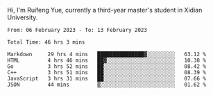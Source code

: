 Hi, I'm Ruifeng Yue, currently a third-year master's student in Xidian University.

<!--
**yrf105/yrf105** is a ✨ _special_ ✨ repository because its `README.md` (this file) appears on your GitHub profile.

Here are some ideas to get you started:

- 🔭 I’m currently working on ...
- 🌱 I’m currently learning ...
- 👯 I’m looking to collaborate on ...
- 🤔 I’m looking for help with ...
- 💬 Ask me about ...
- 📫 How to reach me: ...
- 😄 Pronouns: ...
- ⚡ Fun fact: ...
-->

<!--START_SECTION:waka-->

```text
From: 06 February 2023 - To: 13 February 2023

Total Time: 46 hrs 3 mins

Markdown     29 hrs 4 mins   ███████████████▓░░░░░░░░░   63.12 %
HTML         4 hrs 46 mins   ██▓░░░░░░░░░░░░░░░░░░░░░░   10.38 %
Go           3 hrs 52 mins   ██░░░░░░░░░░░░░░░░░░░░░░░   08.42 %
C++          3 hrs 51 mins   ██░░░░░░░░░░░░░░░░░░░░░░░   08.39 %
JavaScript   3 hrs 31 mins   ██░░░░░░░░░░░░░░░░░░░░░░░   07.66 %
JSON         44 mins         ▒░░░░░░░░░░░░░░░░░░░░░░░░   01.62 %
```

<!--END_SECTION:waka-->
